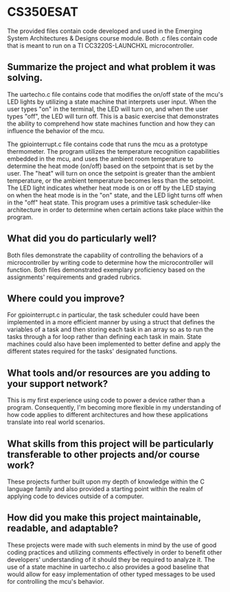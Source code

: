 # CS350ESAT
The provided files contain code developed and used in the Emerging System Architectures & Designs course module. Both .c files contain code that is meant to run on a TI CC3220S-LAUNCHXL microcontroller.

## Summarize the project and what problem it was solving.
The uartecho.c file contains code that modifies the on/off state of the mcu's LED lights by utilizing a state machine that interprets user input. When the user types "on" in the terminal, the LED will turn on, and when the user types "off", the LED will turn off. This is a basic exercise that demonstrates the ability to comprehend how state machines function and how they can influence the behavior of the mcu.

The gpiointerrupt.c file contains code that runs the mcu as a prototype thermometer. The program utilizes the temperature recognition capabilities embedded in the mcu, and uses the ambient room temperature to determine the heat mode (on/off) based on the setpoint that is set by the user. The "heat" will turn on once the setpoint is greater than the ambient temperature, or the ambient temperature becomes less than the setpoint. The LED light indicates whether heat mode is on or off by the LED staying on when the heat mode is in the "on" state, and the LED light turns off when in the "off" heat state. This program uses a primitive task scheduler-like architecture in order to determine when certain actions take place within the program.

## What did you do particularly well?
Both files demonstrate the capability of controlling the behaviors of a microcontroller by writing code to determine how the microcontroller will function. Both files demonstrated exemplary proficiency based on the assignments' requirements and graded rubrics. 

## Where could you improve?
For gpiointerrupt.c in particular, the task scheduler could have been implemented in a more efficient manner by using a struct that defines the variables of a task and then storing each task in an array so as to run the tasks through a for loop rather than defining each task in main. State machines could also have been implemented to better define and apply the different states required for the tasks' designated functions.

## What tools and/or resources are you adding to your support network?
This is my first experience using code to power a device rather than a program. Consequently, I'm becoming more flexible in my understanding of how code applies to different architectures and how these applications translate into real world scenarios.

## What skills from this project will be particularly transferable to other projects and/or course work?
These projects further built upon my depth of knowledge within the C language family and also provided a starting point within the realm of applying code to devices outside of a computer.

## How did you make this project maintainable, readable, and adaptable?
These projects were made with such elements in mind by the use of good coding practices and utilizing comments effectively in order to benefit other developers' understanding of it should they be required to analyze it. The use of a state machine in uartecho.c also provides a good baseline that would allow for easy implementation of other typed messages to be used for controlling the mcu's behavior.
